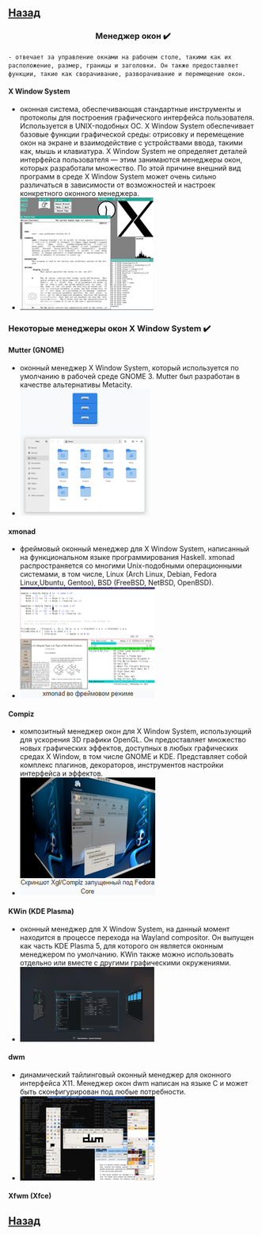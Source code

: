 ## [Назад](../lin.md)

### <center>Менеджер окон ✔️</center>
`- отвечает за управление окнами на рабочем столе, такими как их расположение, размер, границы и заголовки. Он также предоставляет функции, такие как сворачивание, разворачивание и перемещение окон.`

#### X Window System
-  оконная система, обеспечивающая стандартные инструменты и протоколы для построения графического интерфейса пользователя. Используется в UNIX-подобных ОС. X Window System обеспечивает базовые функции графической среды: отрисовку и перемещение окон на экране и взаимодействие с устройствами ввода, такими как, мышь и клавиатура. X Window System не определяет деталей интерфейса пользователя — этим занимаются менеджеры окон, которых разработали множество. По этой причине внешний вид программ в среде X Window System может очень сильно различаться в зависимости от возможностей и настроек конкретного оконного менеджера.
- ![x11](../../../Img/x11.png)

### Некоторые менеджеры окон X Window System ✔️

#### Mutter (GNOME)
- оконный менеджер X Window System, который используется по умолчанию в рабочей среде GNOME 3. Mutter был разработан в качестве альтернативы Metacity.
- ![gnm](../../../Img/gnome.png)

#### xmonad
-  фреймовый оконный менеджер для X Window System, написанный на функциональном языке программирования Haskell. xmonad распространяется со многими Unix-подобными операционными системами, в том числе, Linux (Arch Linux, Debian, Fedora Linux,Ubuntu, Gentoo), BSD (FreeBSD, NetBSD, OpenBSD). 
- ![xmonad](../../../Img/xmonad.png)

#### Compiz
-  композитный менеджер окон для X Window System, использующий для ускорения 3D графики OpenGL. Он предоставляет множество новых графических эффектов, доступных в любых графических средах X Window, в том числе GNOME и KDE. Представляет собой комплекс плагинов, декораторов, инструментов настройки интерфейса и эффектов.
- ![compiz](../../../Img/compiz.png)

#### KWin (KDE Plasma)
-  оконный менеджер для X Window System, на данный момент находится в процессе перехода на Wayland compositor. Он выпущен как часть KDE Plasma 5, для которого он является оконным менеджером по умолчанию. KWin также можно использовать отдельно или вместе с другими графическими окружениями.
- ![kwin](../../../Img/kwin.png)

#### dwm
- динамический тайлинговый оконный менеджер для оконного интерфейса X11. Менеджер окон dwm написан на языке C и может быть сконфигурирован под любые потребности.
- ![dwm](../../../Img/dwm.png)

#### Xfwm (Xfce)

## [Назад](../lin.md)
